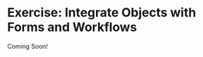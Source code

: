 # Exercise: Integrate Objects with Forms and Workflows 

Coming Soon!

<!--
[$LIFERAY_LEARN_YOUTUBE_URL$]=https://www.youtube.com/embed/vkgPvVDQOPY 

## Exercise Goals 

- Integrate the New Accounts Object with a Form 
- Create a Workflow for Approving the Integrated Form Entries 
- Display the Integrated Form Entries Using a Collection 

## Create a New Accounts Application Form 
1. **Go to** `Content & Data` &rarr; `Forms` in the _Site Administration Menu_. 
2. **Click** the _Add_ icon. 
3. **Type** `New Account Application` where it reads _Untitled Form_. 
4. **Type** `A form for processing applications for new accounts` where it reads _Add a short description for this form_. 
5. **Click** the _Settings_ icon. 

## Integrate the New Accounts Application Form with the New Accounts Object 
1. **Choose** _Object_ under _Select a Storage Type_. 
2. **Choose** _New Account_ under _Select Object_. 
3. **Click** _Done_. 
4. **Drag and Drop** a _Text_ field onto the first page of the form. 
5. **Type** `Name` for _Label_. 
6. **Click** the slider next to _Required Field_. 
7. **Click** the _Advanced_ tab. 
8. **Choose** _Account Holder_ under _Object Field_. 
9. **Click** the _Back_ arrow. 
10. **Drag and Drop** a _Text_ field onto the form. 
11. **Type** `Email` for _Label_. 
12. **Click** the slider next to _Required Field_. 
13. **Click** the _Advanced_ tab. 
14. **Choose** _Email_ under _Object Field_. 
15. **Click** the _Back_ arrow. 
16. **Drag and Drop** a _Numeric_ field onto the form. 
17. **Type** `Phone Number` for _Label_. 
18. **Click** the slider next to _Required Field_. 
19. **Click** the _Advanced_ tab. 
20. **Choose** _Phone Number_ under _Object Field_. 
21. **Click** the _Back_ arrow. 

## Add Remaining Fields to the New Accounts Application Form 
1. **Drag and Drop** a _Select from List_ field onto the form. 
2. **Type** `Account Type` for _Label_. 
3. **Click** the slider next to _Required Field_. 
4. **Click** the _Advanced_ tab. 
5. **Choose** _Account Type_ under _Object Field_. 
6. **Click** the _Back_ arrow. 
7. **Drag and Drop** a _Numeric_ field onto the first page of the form. 
8. **Type** `Initial Balance` for _Label_. 
9. **Click** the slider next to _Required Field_. 
10. **Select** _Decimal_ under _My numeric type is:_. 
11. **Click** the _Advanced_ tab. 
12. **Choose** _Initial Balance_ under _Object Field_. 
13. **Click** the _Back_ arrow. 
14. **Drag and Drop** a _Date_ field onto the first page of the form. 
15. **Type** `Date of Request` for _Label_. 
16. **Click** the slider next to _Required Field_. 
17. **Click** the _Advanced_ tab. 
18. **Choose** _Date of Request_ under _Object Field_. 
19. **Click** the _Back_ arrow. 
20. **Click** _Publish_. 

## Create a Workflow for the New Accounts Application Form 
1. **Go to** `Applications` &rarr; `Workflow` &rarr; `Process Builder` in the _Global Menu_. 
2. **Click** the _Add_ icon. 
3. **Type** `Account Approval Process` where it reads _Untitled Workflow_. 
4. **Click** on the _End Node_. 
5. **Delete** the default connector by clicking on the _x_ next to the End Node. 
6. **Drag and Drop** a _Task_ node into the workspace. 
7. **Double-click** the newly added _Task_ node. 
8. **Type** `Review 1` for _Name_. 
9. **Click** _Save_. 
10. **Choose** _Role_ under _Assignment Type_ next to _Assignments_. 
11. **Choose** _Site Content Reviewer_ under _Role_. 
12. **Click** _Save_. 
13. **Drag and Drop** a _Task_ node into the workspace. 
14. **Double-click** the newly added _Task_ node. 
15. **Type** `Review 2` for _Name_. 
16. **Click** _Save_. 
17. **Choose** _Role_ under _Assignment Type_ next to _Assignments_. 
18. **Choose** _Site Administrator_ under _Role_. 
19. **Click** _Save_. 
20. **Click** the _StartNode_. 
21. **Double-click** the _Name_ value in the _Properties_ tab that opens. 
22. **Type** `Submitted` for the _Name_. 
23. **Click** the _Save_ button. 
24. **Click** the _EndNode_. 
25. **Double-click** the _Name_ value in the _Properties_ tab that opens. 
26. **Type** `Approved` for the _Name_. 
27. **Click** the _Save_ button. 

## Connect All of the Nodes with Transitions
1. **Drag** a _Transition_ arrow from the _Submitted_ node to the _Review 1_ Task. 
  - To drag a transition, place your cursor on the edge of the node so that you see a thin plus (+) sign. When it appears, click and drag the arrow to the next node, connecting it by positioning it to see the orange circle. 
2. **Drag** a _Transition_ arrow from the _Review 1_ Task to the _Review 2_ Task. 
3. **Drag** a _Transition_ arrow from the _Review 2_ Task to the _Approved_ node. 

## Name the New Transitions 
1. **Click** the first Transition from _Submitted_ to _Review 1_. 
2. **Double-click** the _Name_ value in the _Properties_ tab to edit it. 
3. **Type** `Submit for Review` for the _Name_.  
4. **Click** the _Save_ button. 
5. **Click** the Transition going from _Review 1_ to _Review 2_. 
6. **Double-click** the _Name_ value in the _Properties_ tab to edit it. 
7. **Type** `Initial Approval` for the _Name_. 
8. **Click** the _Save_ button. 
9. **Click** the last Transition from _Review 2_ to _Approved_. 
10. **Double-click** the _Name_ value to edit it. 
11. **Type** `Final Approval` for the _Name_. 
12. **Click** the _Save_ button. 
13. **Click** _Publish_. 

## Add the Account Approval Process Workflow to New Account Entries 
1. **Open** the Global Menu. 
2. **Click** on the _Mondego Group_ site. 
3. **Go to** `Configuration` &rarr; `Workflow` in the _Site Administration Menu_. 
4. **Click** _Edit_ next to _New Account_. 
5. **Choose** _Account Approval Process_. 
6. **Click** _Save_. 

## Add the New Account Application Form to a Page 
1. **Click** _Home_ in the _Site Administration Panel_. 
2. **Click** the _Edit_ (small pencil) icon. 
3. **Click** the _+_ icon to open the Fragments and Widgets sidebar. 
4. **Drag and Drop** a _Container_ layout element onto the page. 
5. **Click** _Widgets_. 
6. **Drag and Drop** a _Form_ widget into the _Container_ element. 
7. **Click** the _Options_ icon in the _Form_ widget. 
8. **Click** _Configuration_. 
9. **Choose** _New Account Application_. 
10. **Click** _Save_. 
11. **Close** the pop-up. 
12. **Click** _Publish_. 

## Submit an Entry for the New Account Application Form 
1. **Fill out** the fields of the New Account Application Form. 
	- The exact details here don't really matter so feel free to fill the form out as yourself, a friend, or your Administrative User. 
2. **Click** _Submit_. 

## Approve the New Account Submission as a Site Content Reviewer 
1. **Sign out** as your administrator. 
	- Before you do this, be sure that you have created two additional Users, added them as members of the Mondego Group Site, and assigned them the Roles of Site Content Reviewer and Site Administrator, respectively. 
2. **Sign in** as your Site Content Reviewer. 
3. **Open** the _Personal Menu_. 
4. **Click** _My Workflow Tasks_. 
5. **Click** the _Assigned to My Role_ tab. 
6. **Click** the _Options_ icon. 
7. **Choose** _Assign to Me_. 
8. **Click** _Done_. 
9. **Click** the _Options_ icon. 
10. **Choose** _Initial Approval_. 
11. **Click** _Done_. 

## Approve the New Account Submission as a Site Administrator 
1. **Sign out** as your Site Content Reviewer. 
2. **Sign in** as your Site Administrator. 
3. **Open** the _Personal Menu_. 
4. **Click** _My Workflow Tasks_. 
5. **Click** the _Assigned to My Role_ tab. 
6. **Click** the _Options_ icon. 
7. **Choose** _Assign to Me_. 
8. **Click** _Done_. 
9. **Click** the _Options_ icon. 
10. **Choose** _Final Approval_. 
11. **Click** _Done_. 

## Create a Display Page Template for New Account Entries 
1. **Sign out** as your Site Administrator. 
2. **Sign in** as your Platform Administrator. 
3. **Go to** `Design` &rarr; `Page Templates` in the _Site Administration Menu_. 
4. **Click** the _Display Page Templates_ tab. 
5. **Click** the _Add_ icon. 
6. **Choose** _Blank_ for the Master Page. 
7. **Type** `New Accounts` for _Name_. 
8. **Choose** _New Account_ for _Content Type_. 
9. **Click** _Save_. 

## Design the New Accounts Display Page Template 
1. **Drag and Drop** a _Container_ element onto the page. 
2. **Drag and Drop** a _Heading_ component into the _Container_. 
3. **Click** the _Heading_. 
4. **Click** _element-text_ in the sidebar. 
5. **Choose** _Account Holder_ under _Field_. 
6. **Click** the _+_ icon to open the Fragments and Widgets sidebar. 
7. **Drag and Drop** a _Grid_ element onto the page underneath the _Heading_. 
8. **Click** the _Grid_. 
9. **Choose** _2_ for _Number of Modules_. 
10. **Click** the box to uncheck _Show Gutter_. 
11. **Click** the _+_ icon to open the Fragments and Widgets sidebar. 
12. **Drag and Drop** a _Paragraph_ component into the left section of the _Grid_. 
13. **Click** the _Paragraph_. 
14. **Click** _element-text_ in the sidebar. 
15. **Choose** _Account Type_ under _Field_. 
16. **Drag and Drop** a _Paragraph_ component into the right section of the _Grid_. 
17. **Click** the _Paragraph_. 
18. **Click** _element-text_ in the sidebar. 
19. **Choose** _Initial Balance_ under _Field_. 
20. **Click** the _+_ icon to open the Fragments and Widgets sidebar. 
21. **Drag and Drop** a _Separator_ component beneath the _Grid_. 
22. **Drag and Drop** a _Grid_ element onto the page underneath the _Separator_. 
23. **Click** the _Grid_. 
24. **Choose** _2_ for _Number of Modules_. 
25. **Click** the box next to _Show Gutter_. 
26. **Click** the _+_ icon to open the Fragments and Widgets sidebar. 
27. **Drag and Drop** a _Paragraph_ component into the left section of the _Grid_. 
28. **Click** the _Paragraph_. 
29. **Click** _element-text_ in the sidebar. 
30. **Choose** _Email_ under _Field_. 
31. **Click** the _+_ icon to open the Fragments and Widgets sidebar. 
32. **Drag and Drop** a _Paragraph_ component into the right section of the _Grid_. 
33. **Click** the _Paragraph_. 
34. **Click** _element-text_ in the sidebar. 
35. **Choose** _Phone Number_ under _Field_. 
36. **Click** the _+_ icon to open the Fragments and Widgets sidebar. 
37. **Drag and Drop** a _Separator_ component beneath the _Grid_. 
38. **Drag and Drop** a _Container_ element onto the page beneath the _Separator_. 
39. **Drag and Drop** a _Paragraph_ component into the _Container_. 
40. **Click** the _Paragraph_. 
41. **Click** _element-text_ in the sidebar. 
42. **Choose** _Date of Request_ under _Field_. 
43. **Click** _Publish_. 

## Add a Private Page for Displaying New Account Entries 
1. **Go to** `Site Builder` &rarr; `Pages` in the _Site Administration Menu_. 
2. **Click** _Pages_ where it reads _Pages_ &rarr; _Public Pages_. 
3. **Click** the _Add_ icon. 
4. **Choose** _Private Page_. 
5. **Click** _Blank_ for the template. 
6. **Type** `New Account Applications` for _Name_. 
7. **Click** the _+_ icon to open the Fragments and Widgets sidebar. 
8. **Drag and Drop** a _Collection Display_ fragment onto the page. 
9. **Click** the _Collection Display_. 
10. **Click** the _Add_ icon next to _Select Collection_. 
11. **Click** the _Collection Providers_ tab. 
12. **Choose** _New Accounts_. 
13. **Choose** _Table_ under _List Style_. 
14. **Click** _Publish_. 

---

## Bonus Exercise 
1. Create a workflow for reviewing PTO requests that includes at least two different reviewers. Submit a request and go through the approval process using the newly created workflow. 

---

## Next Up

* [Exercise 2b: Create User Groups](./exercises-create-user-groups.md)
-->
